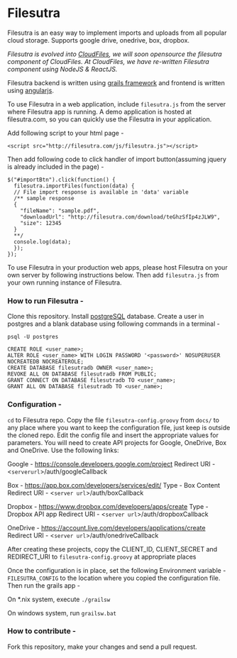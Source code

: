 # Filesutra

Filesutra is an easy way to implement imports and uploads from all popular cloud storage. Supports google drive, onedrive, box, dropbox.

*Filesutra is evolved into [CloudFiles](https://cloudfilesapp.co), we will soon opensource the filesutra component of CloudFiles. At CloudFiles, we have re-written Filesutra component using NodeJS & ReactJS.*

Filesutra backend is written using [grails framework](https://grails.org/) and frontend is written using [angularjs](https://angularjs.org/).

To use Filesutra in a web application, include `filesutra.js` from the server where Filesutra app is running. A demo application is hosted at filesutra.com, so you can quickly use the Filesutra in your application.

Add following script to your html page -

    <script src="http://filesutra.com/js/filesutra.js"></script>

Then add following code to click handler of import button(assuming jquery is already included in the page) - 

    $("#importBtn").click(function() {
      filesutra.importFiles(function(data) {
      // File import response is available in 'data' variable
      /** sample response
      {
        "fileName": "sample.pdf",
        "downloadUrl": "http://filesutra.com/download/teGhzSfIp4zJLW9",
        "size": 12345
      }
      **/
      console.log(data);
      });
    });

To use Filesutra in your production web apps, please host Filesutra on your own server by following instructions below. Then add `filesutra.js` from your own running instance of Filesutra.

### How to run Filesutra - 
Clone this repository.  Install [postgreSQL](http://www.postgresql.org/) database. Create a user in postgres and a blank database using following commands in a terminal - 

    psql -U postgres
    
    CREATE ROLE <user_name>;
    ALTER ROLE <user_name> WITH LOGIN PASSWORD '<password>' NOSUPERUSER NOCREATEDB NOCREATEROLE;
    CREATE DATABASE filesutradb OWNER <user_name>;
    REVOKE ALL ON DATABASE filesutradb FROM PUBLIC;
    GRANT CONNECT ON DATABASE filesutradb TO <user_name>;
    GRANT ALL ON DATABASE filesutradb TO <user_name>;

### Configuration - 	
 `cd` to Filesutra repo.  Copy the file `filesutra-config.groovy` from `docs/` to any place where you want to keep the configuration file, just keep is outside the cloned repo. Edit the config file and insert the appropriate values for parameters. You will need to create API projects for Google, OneDrive, Box and OneDrive. Use the following links:

Google - https://console.developers.google.com/project
Redirect URI - <`serverurl`>/auth/googleCallback
        
Box - https://app.box.com/developers/services/edit/
Type - Box Content
Redirect URI - <`server url`>/auth/boxCallback
    		  
Dropbox - https://www.dropbox.com/developers/apps/create
Type - Dropbox API app
Redirect URI - <`server url`>/auth/dropboxCallback

OneDrive - https://account.live.com/developers/applications/create
Redirect URI - <`server url`>/auth/onedriveCallback

After creating these projects, copy the CLIENT_ID, CLIENT_SECRET and REDIRECT_URI to `filesutra-config.groovy` at appropriate places

Once the configuration is in place, set the following Environment variable - `FILESUTRA_CONFIG` to the location where you copied the configuration file. Then run the grails app -

On *.nix system, execute `./grailsw`

On windows system, run `grailsw.bat`

### How to contribute -
Fork this repository, make your changes and send a pull request.
